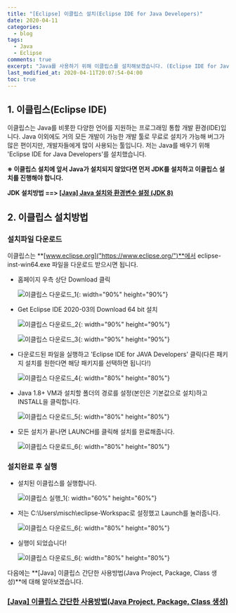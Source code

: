 ```yaml
---
title: "[Eclipse] 이클립스 설치(Eclipse IDE for Java Developers)"
date: 2020-04-11
categories:
  - blog
tags:
  - Java
  - Eclipse
comments: true
excerpt: "Java를 사용하기 위해 이클립스를 설치해보겠습니다. (Eclipse IDE for Java Developers)"
last_modified_at: 2020-04-11T20:07:54-04:00
toc: true
---
```


## 1. 이클립스(Eclipse IDE)

이클립스는 Java를 비롯한 다양한 언어를 지원하는 프로그래밍 통합 개발 환경(IDE)입니다. Java 이외에도 거의 모든 개발이 가능한 개발 툴로 무료로 설치가 가능해 버그가 많은 편이지만, 개발자들에게 많이 사용되는 툴입니다. 저는 Java를 배우기 위해 'Eclipse IDE for Java Developers'를 설치했습니다. 

**※ 이클립스 설치에 앞서 Java가 설치되지 않았다면 먼저 JDK를 설치하고 이클립스 설치를 진행해야 합니다.**

**JDK 설치방법   ==>   [[Java] Java 설치와 환경변수 설정 (JDK 8)]("https://hyuntaekhong.github.io/blog/install-JDK/")**



## 2. 이클립스 설치방법

### 설치파일 다운로드 

이클립스는 **[www.eclipse.org]("https://www.eclipse.org/")**에서 eclipse-inst-win64.exe 파일을 다운로드 받으시면 됩니다. 

- 홈페이지 우측 상단 Download 클릭
	
	![이클립스 다운로드_1](/assets/images/eclipse/eclipse01.png){: width="90%" height="90%"}
    
- Get Eclipse IDE 2020-03의 Download 64 bit 설치
	
	![이클립스 다운로드_2](/assets/images/eclipse/eclipse02.png){: width="90%" height="90%"}
	
	![이클립스 다운로드_3](/assets/images/eclipse/eclipse03.png){: width="90%" height="90%"}

- 다운로드된 파일을 실행하고 'Eclipse IDE for JAVA Developers' 클릭(다른 패키지 설치를 원한다면 해당 패키지를 선택하면 됩니다!)
	
	![이클립스 다운로드_4](/assets/images/eclipse/eclipse04.png){: width="80%" height="80%"}
    
- Java 1.8+ VM과 설치할 폴더의 경로를 설정(본인은 기본값으로 설치)하고 INSTALL을 클릭합니다.
	
	![이클립스 다운로드_5](/assets/images/eclipse/eclipse05.png){: width="80%" height="80%"}

- 모든 설치가 끝나면 LAUNCH를 클릭해 설치를 완료해줍니다.
	
	![이클립스 다운로드_6](/assets/images/eclipse/eclipse06.png){: width="80%" height="80%"}

### 설치완료 후 실행

- 설치된 이클립스를 실행합니다. 

	![이클립스 실행_1](/assets/images/eclipse/eclipse07.png){: width="60%" height="60%"}


- 저는 C:\Users\misch\eclipse-Workspac로 설정했고 Launch를 눌러줍니다.

	![이클립스 다운로드_6](/assets/images/eclipse/eclipse08.png){: width="80%" height="80%"}


- 실행이 되었습니다! 

	![이클립스 다운로드_6](/assets/images/eclipse/eclipse09.png){: width="80%" height="80%"}


다음에는 **[Java] 이클립스 간단한 사용방법(Java Project, Package, Class 생성)**에 대해 알아보겠습니다.



### **[[Java] 이클립스 간단한 사용방법(Java Project, Package, Class 생성)](https://hyuntaekhong.github.io/blog/how-to-use-eclipse/)**


